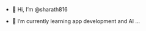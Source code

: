 - 👋 Hi, I’m @sharath816

- 🌱 I’m currently learning app development and AI ... 
<!---
sharath816/sharath816 is a ✨ special ✨ repository because its `README.md` (this file) appears on your GitHub profile.
You can click the Preview link to take a look at your changes.
--->
